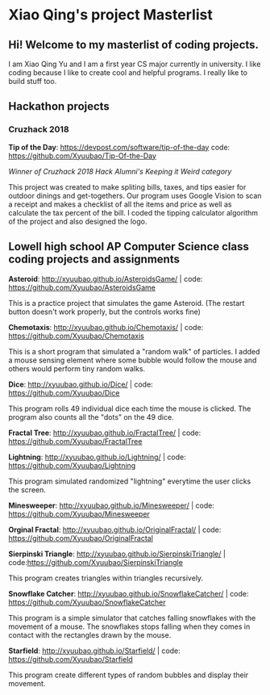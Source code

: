 # Xiao Qing's project Masterlist

## Hi! Welcome to my masterlist of coding projects.
I am Xiao Qing Yu and I am a first year CS major currently in university. I like coding because I like to create cool and helpful programs. I really like to build stuff too.

## Hackathon projects

### Cruzhack 2018

<b/>Tip of the Day</b>: https://devpost.com/software/tip-of-the-day code: https://github.com/Xyuubao/Tip-Of-the-Day

<i/> Winner of Cruzhack 2018 Hack Alumni's Keeping it Weird category </i>

This project was created to make spliting bills, taxes, and tips easier for outdoor dinings and get-togethers. Our program uses Google Vision to scan a receipt and makes a checklist of all the items and price as well as calculate the tax percent of the bill. I coded the tipping calculator algorithm of the project and also designed the logo.


## Lowell high school AP Computer Science class coding projects and assignments

<b/>Asteroid</b>: http://xyuubao.github.io/AsteroidsGame/ | code: https://github.com/Xyuubao/AsteroidsGame

This is a practice project that simulates the game Asteroid. (The restart button doesn't work properly, but the controls works fine)

<b/>Chemotaxis</b>: http://xyuubao.github.io/Chemotaxis/ | code: https://github.com/Xyuubao/Chemotaxis

This is a short program that simulated a "random walk" of particles. I added a mouse sensing element where some bubble would follow the mouse and others would perform tiny random walks. 

<b/>Dice</b>: http://xyuubao.github.io/Dice/ | code: https://github.com/Xyuubao/Dice

This program rolls 49 individual dice each time the mouse is clicked. The program also counts all the "dots" on the 49 dice.

<b/>Fractal Tree</b>: http://xyuubao.github.io/FractalTree/ | code: https://github.com/Xyuubao/FractalTree

<b/>Lightning</b>:  http://xyuubao.github.io/Lightning/  | code: https://github.com/Xyuubao/Lightning

This program simulated randomized "lightning" everytime the user clicks the screen. 

<b/>Minesweeper</b>: http://xyuubao.github.io/Minesweeper/ | code: https://github.com/Xyuubao/Minesweeper

<b/>Orginal Fractal</b>: http://xyuubao.github.io/OriginalFractal/ | code: https://github.com/Xyuubao/OriginalFractal

<b/>Sierpinski Triangle</b>: http://xyuubao.github.io/SierpinskiTriangle/ | code:https://github.com/Xyuubao/SierpinskiTriangle

This program creates triangles within triangles recursively.

<b/>Snowflake Catcher</b>: http://xyuubao.github.io/SnowflakeCatcher/ | code: https://github.com/Xyuubao/SnowflakeCatcher

This program is a simple simulator that catches falling snowflakes with the movement of a mouse. The snowflakes stops falling when they comes in contact with the rectangles drawn by the mouse. 

<b/>Starfield</b>: http://xyuubao.github.io/Starfield/ | code: https://github.com/Xyuubao/Starfield

This program create different types of random bubbles and display their movement.




















